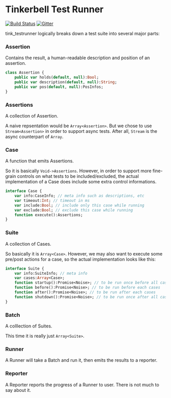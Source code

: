# Tinkerbell Test Runner

[![Build Status](https://travis-ci.org/haxetink/tink_testrunner.svg)](https://travis-ci.org/haxetink/tink_testrunner)
[![Gitter](https://img.shields.io/gitter/room/nwjs/nw.js.svg?maxAge=2592000)](https://gitter.im/haxetink/public)


tink_testrunner logically breaks down a test suite into several major parts:

### Assertion

Contains the result, a human-readable description and position of an assertion.

```haxe
class Assertion {
	public var holds(default, null):Bool;
	public var description(default, null):String;
	public var pos(default, null):PosInfos;
}
```

### Assertions

A collection of Assertion. 

A naive repsentation would be `Array<Assertion>`.
But we chose to use `Stream<Assertion>` in order to support async tests.
After all, `Stream` is the async counterpart of `Array`.

### Case

A function that emits Assertions.

So it is basically `Void->Assertions`. However, in order to support more fine-grain controls
on what tests to be included/excluded, the actual implementation of a Case does include some extra control informations.

```haxe
interface Case {
	var info:CaseInfo; // meta info such as descriptions, etc
	var timeout:Int; // timeout in ms
	var include:Bool; // include only this case while running
	var exclude:Bool; // exclude this case while running
	function execute():Assertions;
}
```

### Suite

A collection of Cases.

So basically it is `Array<Case>`. However, we may also want to execute some pre/post actions for a case,
so the actual implementation looks like this:

```haxe
interface Suite {
	var info:SuiteInfo; // meta info
	var cases:Array<Case>;
	function startup():Promise<Noise>; // to be run once before all cases
	function before():Promise<Noise>; // to be run before each cases
	function after():Promise<Noise>; // to be run after each cases
	function shutdown():Promise<Noise>; // to be run once after all cases
}
```

### Batch

A colllection of Suites.

This time it is really just `Array<Suite>`.

### Runner

A Runner will take a Batch and run it, then emits the results to a reporter.

### Reporter

A Reporter reports the progress of a Runner to user. There is not much to say about it.




